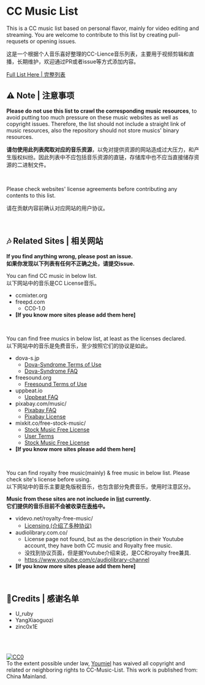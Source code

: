 # CC Music List

This is a CC music list based on personal flavor, mainly for video editing and streaming. You are welcome to contribute to this list by creating pull-requsets or opening issues.

这是一个根据个人音乐喜好整理的CC-Lience音乐列表，主要用于视频剪辑和直播，长期维护，欢迎通过PR或者issue等方式添加内容。

[Full List Here | 完整列表](list.csv)

## ⚠ Note | 注意事项

**Please do not use this list to crawl the corresponding music resources**, to avoid putting too much pressure on these music websites as well as copyright issues. Therefore, the list should not include a straight link of music resources, also the repository should not store musics' binary resources.

**请勿使用此列表爬取对应的音乐资源**，以免对提供资源的网站造成过大压力，和产生版权纠纷。因此列表中不应包括音乐资源的直链，存储库中也不应当直接储存资源的二进制文件。

<br>

Please check websites' license agreements before contributing any contents to this list.

请在贡献内容前确认对应网站的用户协议。

<br>

## 🎶 Related Sites | 相关网站

**If you find anything wrong, please post an issue. <br>**
**如果你发现以下列表有任何不正确之处，请提交issue.**

You can find CC music in below list.<br>
以下网站中的音乐是CC License音乐。

- ccmixter.org
- freepd.com
  - CC0-1.0
- **[If you know more sites please add them here]**

<br>

You can find free musics in below list, at least as  the licenses declared.<br>
以下网站中的音乐是免费音乐，至少按照它们的协议是如此。

- dova-s.jp
  - [Dova-Syndrome Terms of Use](https://dova-s.jp/EN/_contents/agreement/)
  - [Dova-Syndrome FAQ](https://dova-s.jp/_contents/faq/)
- freesound.org
  - [Freesound Terms of Use](https://freesound.org/help/tos_web/)
- uppbeat.io
  - [Uppbeat FAQ](https://uppbeat.io/help/general-faq)
- pixabay.com/music/
  - [Pixabay FAQ](https://pixabay.com/service/faq/)
  - [Pixabay License](https://pixabay.com/service/license/)
- mixkit.co/free-stock-music/
  - [Stock Music Free License](https://mixkit.co/license/#musicFree)
  - [User Terms](https://mixkit.co/terms/)
  - [Stock Music Free License](https://mixkit.co/copyright/)
- **[If you know more sites please add them here]**

<br>

You can find royalty free music(mainly) & free music in below list. Please check site's license before using. <br>
以下网站中的音乐主要是免版税音乐，也包含部分免费音乐，使用时注意区分。

**Music from these sites are not incluede in [list](list.csv) currently.<br>**
**它们提供的音乐目前不会被收录在[表格](list.csv)中。**

- videvo.net/royalty-free-music/
  - [Licensing (介绍了多种协议)](https://help.videvo.net/category/6-licensing)
- audiolibrary.com.co/
  - License page not found, but as the description in their Youtube account, they have both CC music and Royalty free music.
  - 没找到协议页面，但是据Youtube介绍来说，是CC和royalty free兼具.
  - https://www.youtube.com/c/audiolibrary-channel
- **[If you know more sites please add them here]**


<br>

## 📝Credits | 感谢名单
- U_ruby
- YangXiaoguozi
- zinc0x1E

<br></br>

<p xmlns:dct="http://purl.org/dc/terms/" xmlns:vcard="http://www.w3.org/2001/vcard-rdf/3.0#">
  <a rel="license"
     href="http://creativecommons.org/publicdomain/zero/1.0/">
    <img src="http://i.creativecommons.org/p/zero/1.0/88x31.png" style="border-style: none;" alt="CC0" />
  </a>
  <br />
  To the extent possible under law,
  <a rel="dct:publisher"
     href="https://github.com/Youmiel/CC-Music-List">
    <span property="dct:title">Youmiel</span></a>
  has waived all copyright and related or neighboring rights to
  <span property="dct:title">CC-Music-List</span>.
This work is published from:
<span property="vcard:Country" datatype="dct:ISO3166"
      content="CN" about="https://github.com/Youmiel/CC-Music-List">
  China Mainland</span>.
</p>